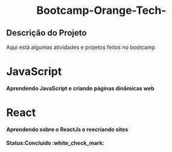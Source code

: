 
<h1 align="center">Bootcamp-Orange-Tech-</h1>

## Descrição do Projeto
<p align="left">Aqui está algumas atividades e projetos feitos no bootcamp</p>

<h1 align="left">
    <b>JavaScript<b/>
</h1>
<p align="left">Aprendendo JavaScript e criando páginas dinâmicas web</p>

<h1 align="left">
    <b>React<b/>
</h1>
<p align="left">Aprendendo sobre o ReactJs e reecriando sites</p>

<h4 align="left"> 
	Status:Concluído :white_check_mark:
</h4>

